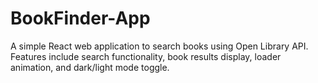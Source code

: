 # BookFinder-App
A simple React web application to search books using Open Library API. Features include search functionality, book results display, loader animation, and dark/light mode toggle.
